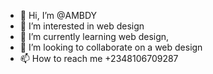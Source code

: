 - 👋 Hi, I’m @AMBDY
- 👀 I’m interested in web design
- 🌱 I’m currently learning web design,
- 💞️ I’m looking to collaborate on a web design
- 📫 How to reach me +2348106709287

<!---
AMBDY/AMBDY is a ✨ special ✨ repository because its `README.md` (this file) appears on your GitHub profile.
You can click the Preview link to take a look at your changes.
--->
